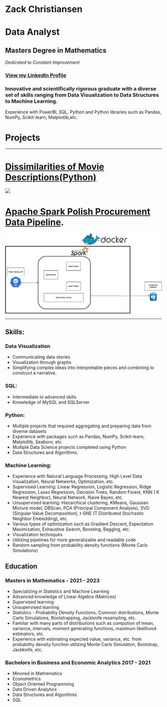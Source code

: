 # Zack Christiansen
# Data Analyst
## Masters Degree in Mathematics
_Dedicated to Constant Improvement_

### [View my LinkedIn Profile](https://www.linkedin.com/in/zack-christiansen-922705196/)

### Innovative and scientifically rigorous graduate with a diverse set of skills ranging from Data Visualization to Data Structures to Machine Learning. 

Experience with PowerBI, SQL, Python and Python libraries such as Pandas, NumPy, Scikit-learn, Matplotlib,etc. 

# Projects

---

# [Dissimilarities of Movie Descriptions(Python)](https://github.com/zacharychristian/Dissimilarities-of-Movie-Descriptions/blob/main/Cosine%20Similarity%20and%20Clustering.ipynb)
<img src="images/hierarchicalcluster.jpg?raw=true"/>

# [Apache Spark Polish Procurement Data Pipeline](https://github.com/zacharychristian/Apache-Spark-Polish-Procurement/tree/main).
<img src = "images/Architecture_Diagram.jpg?raw=true"/>


---

## Skills:

### Data Visualization
- Communicating data stories
- Visualization through graphs
- Simplifying complex ideas into interpretable pieces and combining to construct a narrative.

### SQL:
- Intermediate to advanced skills
- Knowledge of MySQL and SQLServer

### Python:
- Multiple projects that required aggregating and preparing data from diverse datasets
- Experience with packages such as Pandas, NumPy, Scikit-learn, Matplotlib, Seaborn, etc.
- Multiple Data Science projects completed using Python
- Data Structures and Algorithms.

### Machine Learning:
- Experience with Natural Language Processing, High Level Data Visualization, Neural Networks, Optimization, etc.
- Supervised Learning: Linear Regression, Logistic Regression, Ridge Regression, Lasso Regression, Decision Trees, Random Forest, KNN ( K Nearest Neighbor), Neural Network, Naive Bayes, etc.
- Unsupervised learning: Hierarchical clustering, KMeans, Gaussian Mixture model, DBScan, PCA (Principal Component Analysis), SVD (Singular Value Decomposition),  t-SNE (T Distributed Stochastic Neighbor Embedding), etc.
- Various types of optimization such as Gradient Descent, Expectation Maximization, Exhaustive Search, Boosting, Bagging, etc.
- Visualization techniques 
- Utilizing pipelines for more generalizable and readable code
- Random sampling from probability density functions (Monte Carlo Simulations)

## Education
### Masters in Mathematics - 2021 - 2023
- Specializing in Statistics and Machine Learning
- Advanced knowledge of Linear Algebra (Matrices)
- Supervised learning 
- Unsupervised learning 
- Statistics - Probability Density Functions, Common distributions, Monte Carlo Simulations, Bootstrapping, Jackknife resampling, etc.
- Familiar with many parts of distributions such as compution of mean, variance, intervals, moment generating functions, maximum likelihood estimators, etc.
- Experience with estimating expected value, variance, etc. from probability density function utilizing Monte Carlo Simulation, Bootstrap, Jackknife, etc.

### Bachelors in Business and Economic Analytics  2017 - 2021
- Minored in Mathematics
- Econometrics
- Object Oriented Programming
- Data Driven Analytics
- Data Structures and Algorithms
- SQL 
